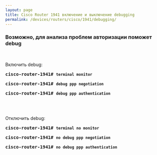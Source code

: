 ```yaml
---
layout: page
title: Cisco Router 1941 включение и выключение debugging
permalink: /devices/routers/cisco/1941/debugging/
---
```



### Возможно, для анализа проблем авторизации поможет debug

<br/>


Включить debug:

<pre>
<strong>cisco-router-1941# <code>terminal monitor </code></strong>
</pre>

<pre>
<strong>cisco-router-1941# <code>debug ppp negotiation</code></strong>
</pre>

<pre>
<strong>cisco-router-1941# <code>debug ppp authentication</code></strong>
</pre>


<br/><br/>


Отключить debug:

<pre>
<strong>cisco-router-1941# <code>terminal no monitor </code></strong>
</pre>

<pre>
<strong>cisco-router-1941# <code>no debug ppp negotiation</code></strong>
</pre>

<pre>
<strong>cisco-router-1941# <code>no debug ppp authentication</code></strong>
</pre>
